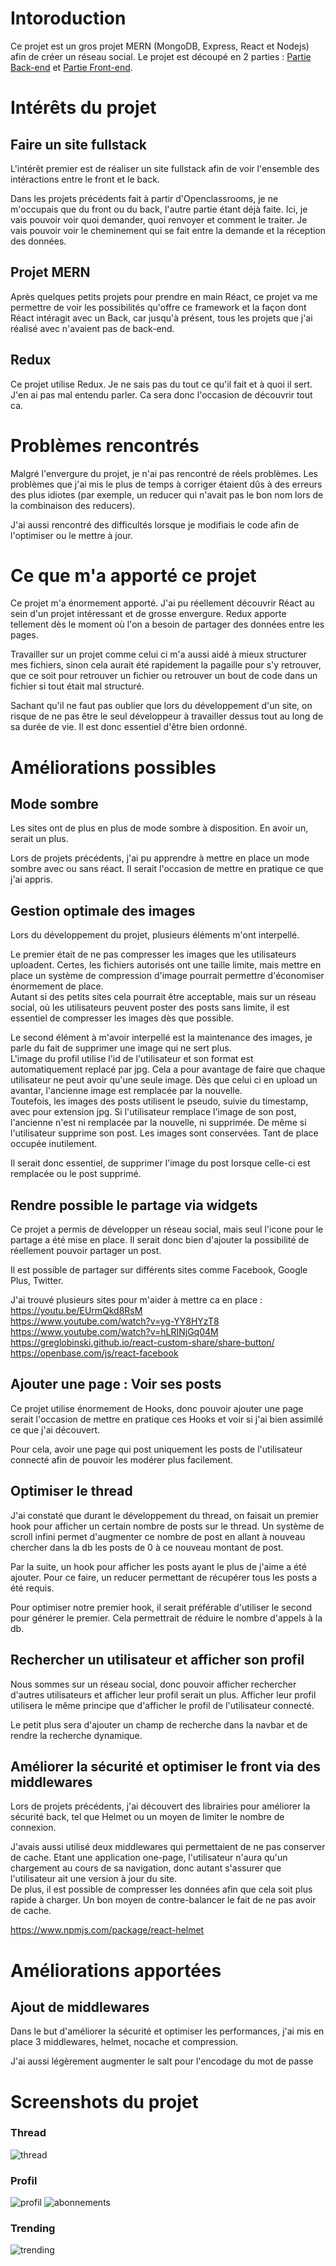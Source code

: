 # Intoroduction

Ce projet est un gros projet MERN (MongoDB, Express, React et Nodejs) afin de créer un réseau social. Le projet est découpé en 2 parties : [Partie Back-end](https://www.youtube.com/watch?v=SUPDFHuvhRc) et [Partie Front-end](https://www.youtube.com/watch?v=ghdRD3pt8rg).

# Intérêts du projet

## Faire un site fullstack

L'intérêt premier est de réaliser un site fullstack afin de voir l'ensemble des intéractions entre le front et le back.

Dans les projets précédents fait à partir d'Openclassrooms, je ne m'occupais que du front ou du back, l'autre partie étant déjà faite. Ici, je vais pouvoir voir quoi demander, quoi renvoyer et comment le traiter. Je vais pouvoir voir le cheminement qui se fait entre la demande et la réception des données.

## Projet MERN

Après quelques petits projets pour prendre en main Réact, ce projet va me permettre de voir les possibilités qu'offre ce framework et la façon dont Réact intéragit avec un Back, car jusqu'à présent, tous les projets que j'ai réalisé avec n'avaient pas de back-end.

## Redux

Ce projet utilise Redux. Je ne sais pas du tout ce qu'il fait et à quoi il sert. J'en ai pas mal entendu parler. Ca sera donc l'occasion de découvrir tout ca.

# Problèmes rencontrés

Malgré l'envergure du projet, je n'ai pas rencontré de réels problèmes. Les problèmes que j'ai mis le plus de temps à corriger étaient dûs à des erreurs des plus idiotes (par exemple, un reducer qui n'avait pas le bon nom lors de la combinaison des reducers).

J'ai aussi rencontré des difficultés lorsque je modifiais le code afin de l'optimiser ou le mettre à jour.

# Ce que m'a apporté ce projet

Ce projet m'a énormement apporté. J'ai pu réellement découvrir Réact au sein d'un projet intéressant et de grosse envergure. Redux apporte tellement dès le moment où l'on a besoin de partager des données entre les pages. 

Travailler sur un projet comme celui ci m'a aussi aidé à mieux structurer mes fichiers, sinon cela aurait été rapidement la pagaille pour s'y retrouver, que ce soit pour retrouver un fichier ou retrouver un bout de code dans un fichier si tout était mal structuré.

Sachant qu'il ne faut pas oublier que lors du développement d'un site, on risque de ne pas être le seul développeur à travailler dessus tout au long de sa durée de vie. Il est donc essentiel d'être bien ordonné.

# Améliorations possibles

## Mode sombre

Les sites ont de plus en plus de mode sombre à disposition. En avoir un, serait un plus.

Lors de projets précédents, j'ai pu apprendre à mettre en place un mode sombre avec ou sans réact. Il serait l'occasion de mettre en pratique ce que j'ai appris.

## Gestion optimale des images

Lors du développement du projet, plusieurs éléments m'ont interpellé.

Le premier était de ne pas compresser les images que les utilisateurs uploadent. Certes, les fichiers autorisés ont une taille limite, mais mettre en place un système de compression d'image pourrait permettre d'économiser énormement de place.<br/>
Autant si des petits sites cela pourrait être acceptable, mais sur un réseau social, où les utilisateurs peuvent poster des posts sans limite, il est essentiel de compresser les images dès que possible.

Le second élément à m'avoir interpellé est la maintenance des images, je parle du fait de supprimer une image qui ne sert plus.<br/>
L'image du profil utilise l'id de l'utilisateur et son format est automatiquement replacé par jpg. Cela a pour avantage de faire que chaque utilisateur ne peut avoir qu'une seule image. Dès que celui ci en upload un avantar, l'ancienne image est remplacée par la nouvelle.<br/>
Toutefois, les images des posts utilisent le pseudo, suivie du timestamp, avec pour extension jpg. Si l'utilisateur remplace l'image de son post, l'ancienne n'est ni remplacée par la nouvelle, ni supprimée. De même si l'utilisateur supprime son post. Les images sont conservées. Tant de place occupée inutilement.

Il serait donc essentiel, de supprimer l'image du post lorsque celle-ci est remplacée ou le post supprimé. 

## Rendre possible le partage via widgets

Ce projet a permis de développer un réseau social, mais seul l'icone pour le partage a été mise en place. Il serait donc bien d'ajouter la possibilité de réellement pouvoir partager un post.

Il est possible de partager sur différents sites comme Facebook, Google Plus, Twitter.

J'ai trouvé plusieurs sites pour m'aider à mettre ca en place :<br/>
https://youtu.be/EUrmQkd8RsM<br/>
https://www.youtube.com/watch?v=yg-YY8HYzT8<br/>
https://www.youtube.com/watch?v=hLRINjGq04M<br/>
https://greglobinski.github.io/react-custom-share/share-button/<br/>
https://openbase.com/js/react-facebook


## Ajouter une page : Voir ses posts

Ce projet utilise énormement de Hooks, donc pouvoir ajouter une page serait l'occasion de mettre en pratique ces Hooks et voir si j'ai bien assimilé ce que j'ai découvert.

Pour cela, avoir une page qui post uniquement les posts de l'utilisateur connecté afin de pouvoir les modérer plus facilement.

## Optimiser le thread

J'ai constaté que durant le développement du thread, on faisait un premier hook pour afficher un certain nombre de posts sur le thread. Un système de scroll infini permet d'augmenter ce nombre de post en allant à nouveau chercher dans la db les posts de 0 à ce nouveau montant de post.

Par la suite, un hook pour afficher les posts ayant le plus de j'aime a été ajouter. Pour ce faire, un reducer permettant de récupérer tous les posts a été requis.

Pour optimiser notre premier hook, il serait préférable d'utiliser le second pour générer le premier. Cela permettrait de réduire le nombre d'appels à la db.

## Rechercher un utilisateur et afficher son profil

Nous sommes sur un réseau social, donc pouvoir afficher rechercher d'autres utilisateurs et afficher leur profil serait un plus. Afficher leur profil utilisera le même principe que d'afficher le profil de l'utilisateur connecté.

Le petit plus sera d'ajouter un champ de recherche dans la navbar et de rendre la recherche dynamique.


## Améliorer la sécurité et optimiser le front via des middlewares

Lors de projets précédents, j'ai découvert des librairies pour améliorer la sécurité back, tel que Helmet ou un moyen de limiter le nombre de connexion.

J'avais aussi utilisé deux middlewares qui permettaient de ne pas conserver de cache. Etant une application one-page, l'utilisateur n'aura qu'un chargement au cours de sa navigation, donc autant s'assurer que l'utilisateur ait une version à jour du site.<br/>
De plus, il est possible de compresser les données afin que cela soit plus rapide à charger. Un bon moyen de contre-balancer le fait de ne pas avoir de cache.

https://www.npmjs.com/package/react-helmet

# Améliorations apportées

## Ajout de middlewares

Dans le but d'améliorer la sécurité et optimiser les performances, j'ai mis en place 3 middlewares, helmet, nocache et compression.

J'ai aussi légèrement augmenter le salt pour l'encodage du mot de passe

# Screenshots du projet

### Thread
![thread](/screenshots/thread.png)

### Profil
![profil](/screenshots/profil.png)
![abonnements](/screenshots/abonnements.png)

### Trending
![trending](/screenshots/trending.png)